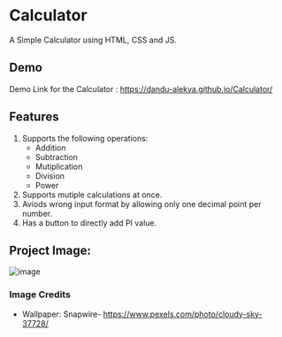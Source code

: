 # Calculator
A Simple Calculator using HTML, CSS and JS. 

## Demo
Demo Link for the Calculator : https://dandu-alekya.github.io/Calculator/

## Features
1. Supports the following operations:
      * Addition
      * Subtraction
      * Mutiplication
      * Division
      * Power 
3. Supports mutiple calculations at once.
4. Aviods wrong input format by allowing only one decimal point per number.
5. Has a button to directly add PI value.

## Project Image:
![image](https://user-images.githubusercontent.com/69137526/139797405-80d91c13-ca88-47ce-b987-e6bd8cc3dea3.png)

### Image Credits

- Wallpaper: Snapwire- https://www.pexels.com/photo/cloudy-sky-37728/
